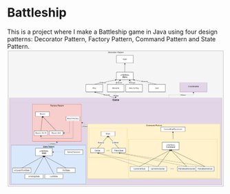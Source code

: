 # Battleship
This is a project where I make a Battleship game in Java using four design patterns: Decorator Pattern, Factory Pattern, Command Pattern and State Pattern.
![Screenshot](BattelshipGameCodeMap.png)
